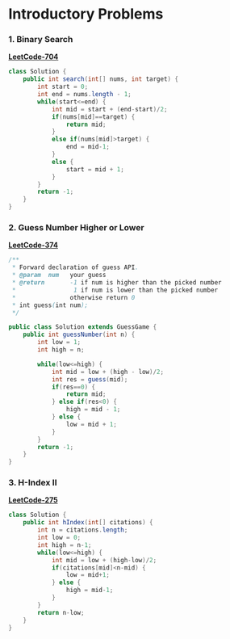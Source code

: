 # Introductory Problems

### 1. Binary Search
[**LeetCode-704**](https://leetcode.com/problems/binary-search/)
```java
class Solution {
    public int search(int[] nums, int target) {
        int start = 0;
        int end = nums.length - 1;
        while(start<=end) {
            int mid = start + (end-start)/2;
            if(nums[mid]==target) {
                return mid;
            }
            else if(nums[mid]>target) {
                end = mid-1;
            } 
            else {
                start = mid + 1;
            }
        }
        return -1;
    }
}
```

### 2. Guess Number Higher or Lower
[**LeetCode-374**](https://leetcode.com/problems/guess-number-higher-or-lower/description/)
```java
/** 
 * Forward declaration of guess API.
 * @param  num   your guess
 * @return 	     -1 if num is higher than the picked number
 *			      1 if num is lower than the picked number
 *               otherwise return 0
 * int guess(int num);
 */

public class Solution extends GuessGame {
    public int guessNumber(int n) {
        int low = 1;
        int high = n;

        while(low<=high) {
            int mid = low + (high - low)/2;
            int res = guess(mid);
            if(res==0) {
                return mid;
            } else if(res<0) {
                high = mid - 1;
            } else {
                low = mid + 1;
            }
        }
        return -1;
    }
}
```
### 3. H-Index II
[**LeetCode-275**](https://leetcode.com/problems/h-index-ii/description/)
```java
class Solution {
    public int hIndex(int[] citations) {
        int n = citations.length;
        int low = 0;
        int high = n-1;
        while(low<=high) {
            int mid = low + (high-low)/2;
            if(citations[mid]<n-mid) {
                low = mid+1;
            } else {
                high = mid-1;
            }
        }
        return n-low;
    }
}
```
